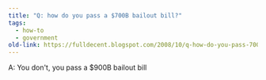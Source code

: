 ```yaml
---
title: "Q: how do you pass a $700B bailout bill?"
tags:
  - how-to
  - government
old-link: https://fulldecent.blogspot.com/2008/10/q-how-do-you-pass-700b-bailout-bill.html
---
```


A: You don't, you pass a $900B bailout bill
